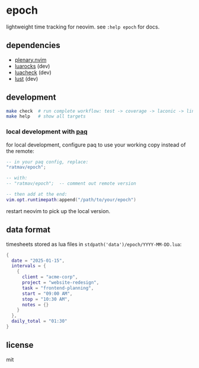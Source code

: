 # epoch

lightweight time tracking for neovim. see `:help epoch` for docs.

## dependencies

- [plenary.nvim](https://github.com/nvim-lua/plenary.nvim)
- [luarocks](https://luarocks.org/) (dev)
- [luacheck](https://luarocks.org/modules/lunarmodules/luacheck) (dev)
- [lust](https://luarocks.org/modules/luarocks/lust) (dev)

## development

```bash
make check  # run complete workflow: test -> coverage -> laconic -> lint
make help   # show all targets
```

### local development with [paq](https://github.com/savq/paq-nvim)

for local development, configure paq to use your working copy instead of the remote:

```lua
-- in your paq config, replace:
"ratmav/epoch";

-- with:
-- "ratmav/epoch";  -- comment out remote version

-- then add at the end:
vim.opt.runtimepath:append("/path/to/your/epoch")
```

restart neovim to pick up the local version.

## data format

timesheets stored as lua files in `stdpath('data')/epoch/YYYY-MM-DD.lua`:

```lua
{
  date = "2025-01-15",
  intervals = {
    {
      client = "acme-corp",
      project = "website-redesign",
      task = "frontend-planning",
      start = "09:00 AM",
      stop = "10:30 AM",
      notes = {}
    }
  },
  daily_total = "01:30"
}
```

## license

mit
